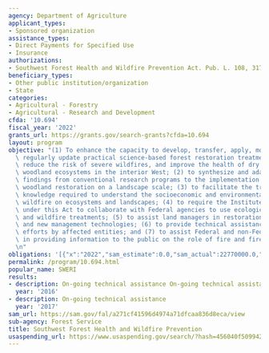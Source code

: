 ```yaml
---
agency: Department of Agriculture
applicant_types:
- Sponsored organization
assistance_types:
- Direct Payments for Specified Use
- Insurance
authorizations:
- Southwest Forest Health and Wildfire Prevention Act. Pub. L. 108, 317.
beneficiary_types:
- Other public institution/organization
- State
categories:
- Agricultural - Forestry
- Agricultural - Research and Development
cfda: '10.694'
fiscal_year: '2022'
grants_url: https://grants.gov/search-grants?cfda=10.694
layout: program
objective: "(1) To enhance the capacity to develop, transfer, apply, monitor, and\
  \ regularly update practical science-based forest restoration treatments that will\
  \ reduce the risk of severe wildfires, and improve the health of dry forest and\
  \ woodland ecosystems in the interior West; (2) to synthesize and adapt scientific\
  \ findings from conventional research programs to the implementation of forest and\
  \ woodland restoration on a landscape scale; (3) to facilitate the transfer of interdisciplinary\
  \ knowledge required to understand the socioeconomic and environmental impacts of\
  \ wildfire on ecosystems and landscapes; (4) to require the Institutes established\
  \ under this Act to collaborate with Federal agencies to use ecological restoration\
  \ and wildfire treatments; (5) to assist land managers in restoration-based applications\
  \ and new management technologies; (6) to provide technical assistance to collaborative\
  \ efforts by affected entities; and (7) to assist Federal and non-Federal land managers\
  \ in providing information to the public on the role of fire and fire management.\r\
  \n"
obligations: '[{"x":"2022","sam_estimate":0.0,"sam_actual":22770000.0,"usa_spending_actual":22770000.0},{"x":"2023","sam_estimate":0.0,"sam_actual":7800000.0,"usa_spending_actual":7799998.25},{"x":"2024","sam_estimate":6600000.0,"sam_actual":0.0,"usa_spending_actual":6311889.09}]'
permalink: /program/10.694.html
popular_name: SWERI
results:
- description: On-going technical assistance On-going technical assistance
  year: '2016'
- description: On-going technical assistance
  year: '2017'
sam_url: https://sam.gov/fal/a271cf41596d4974a71dfcaa836d8eca/view
sub-agency: Forest Service
title: Southwest Forest Health and Wildfire Prevention
usaspending_url: https://www.usaspending.gov/search/?hash=456040f50994273802f95dc6fdbcf5d0
---
```

